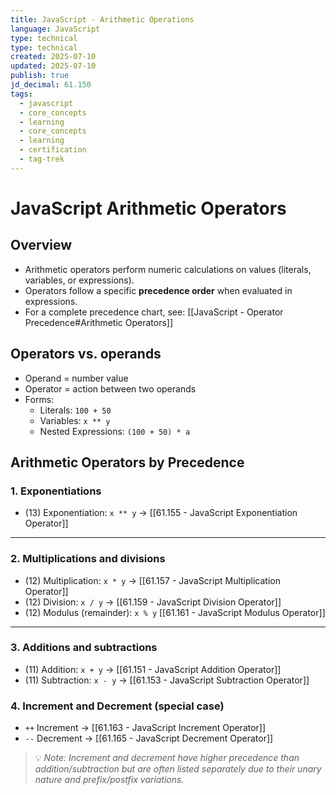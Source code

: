 ```yaml
---
title: JavaScript - Arithmetic Operations
language: JavaScript
type: technical
type: technical
created: 2025-07-10
updated: 2025-07-10
publish: true
jd_decimal: 61.150
tags:
  - javascript
  - core_concepts
  - learning
  - core_concepts
  - learning
  - certification
  - tag-trek
---
```


# JavaScript Arithmetic Operators

## Overview

- Arithmetic operators perform numeric calculations on values (literals, variables, or expressions).
- Operators follow a specific **precedence order** when evaluated in expressions.
- For a complete precedence chart, see: [[JavaScript - Operator Precedence#Arithmetic Operators]]

## Operators vs. operands

- Operand = number value
- Operator = action between two operands
- Forms:
  - Literals: `100 + 50`
  - Variables: `x ** y`
  - Nested Expressions: `(100 + 50) * a`

## Arithmetic Operators by Precedence

### 1. Exponentiations

- (13) Exponentiation: `x ** y` → [[61.155 - JavaScript Exponentiation Operator]]

---

### 2. Multiplications and divisions

- (12) Multiplication: `x * y` → [[61.157 - JavaScript Multiplication Operator]]
- (12) Division: `x / y` → [[61.159 - JavaScript Division Operator]]
- (12) Modulus (remainder): `x % y` [[61.161 - JavaScript Modulus Operator]]

---

### 3. Additions and subtractions

- (11) Addition: `x + y` → [[61.151 - JavaScript Addition Operator]]
- (11) Subtraction: `x - y` → [[61.153 - JavaScript Subtraction Operator]]

### 4. Increment and Decrement (special case)

- `++` Increment → [[61.163 - JavaScript Increment Operator]]
- `--` Decrement → [[61.165 - JavaScript Decrement Operator]]

> 💡 _Note: Increment and decrement have higher precedence than addition/subtraction but are often listed separately due to their unary nature and prefix/postfix variations._
